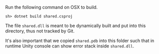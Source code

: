 Run the following command on OSX to build.
```
sh> dotnet build shared.csproj
```

The file `shared.dll` is meant to be dynamically built and put into this directory, thus not tracked by Git.  

It's also important that we copied `shared.pdb` into this folder such that in runtime Unity console can show error stack inside `shared.dll`.
